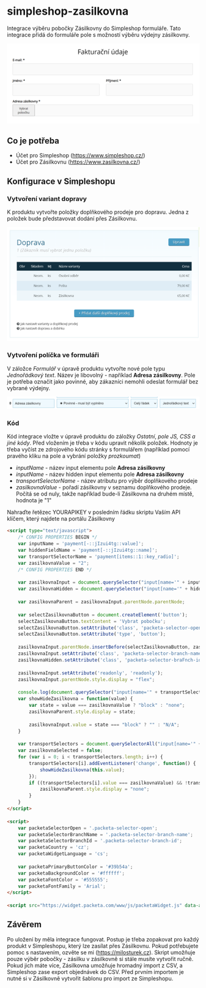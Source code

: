 # simpleshop-zasilkovna

Integrace výběru pobočky Zásilkovny do Simpleshop formuláře. Tato integrace přidá do formuláře pole s možností výběru výdejny zásilkovny.

![Ukázka](https://github.com/MiliusCZ/simpleshop-zasilkovna/blob/main/ukazka.png?raw=true)

## Co je potřeba

- Účet pro Simpleshop (https://www.simpleshop.cz/)
- Účet pro Zásilkovnu (https://www.zasilkovna.cz/)

## Konfigurace v Simpleshopu

### Vytvoření variant dopravy

K produktu vytvořte položky doplňkového prodeje pro dopravu. Jedna z položek bude představovat dodání přes Zásilkovnu. 

![Ukázka nastavení doplňkového prodeje](https://github.com/MiliusCZ/simpleshop-zasilkovna/blob/main/doplnkovy%20prodej.png?raw=true)

### Vytvoření políčka ve formuláři

V záložce *Formulář* v úpravě produktu vytvořte nové pole typu *Jednořádkový text*. Název je libovolný - například **Adresa zásilkovny**. Pole je potřeba označit jako povinné, aby zákazníci nemohli odeslat formulář bez vybrané výdejny.

![Vlastní pole formuláře](https://github.com/MiliusCZ/simpleshop-zasilkovna/blob/main/vlastn%C3%AD%20pole.png?raw=true)

### Kód

Kód integrace vložte v úpravě produktu do záložky *Ostatní*, *pole JS, CSS a jiné kódy*. Před vložením je třeba v kódu upravit několik položek.
Hodnoty je třeba vyčíst ze zdrojového kódu stránky s formulářem (například pomocí pravého kliku na pole a vybrání položky *prozkoumat*)

- *inputName* - název input elementu pole **Adresa zásilkovny** 
- *inputName* - název hidden input elementu pole **Adresa zásilkovny** 
- *transportSelectorName* - název atributu pro výběr doplňkového prodeje 
- *zasilkovnaValue* - pořadí zásilkovny v seznamu doplňkového prodeje. Počítá se od nuly, takže například bude-li Zásilkovna na druhém místě, hodnota je "1"

Nahraďte řetězec YOURAPIKEY v posledním řádku skriptu Vaším API klíčem, který najdete na portálu Zásilkovny

```html
<script type="text/javascript">
    /* CONFIG PROPERTIES BEGIN */
    var inputName = 'payment[-::jIzui4tg::value]';
    var hiddenFieldName = 'payment[-::jIzui4tg::name]';
    var transportSelectorName = 'payment[items::1::key_radio]';
    var zasilkovnaValue = "2";
    /* CONFIG PROPERTIES END */

    var zasilkovnaInput = document.querySelector("input[name='" + inputName + "']");
    var zasilkovnaHidden = document.querySelector("input[name='" + hiddenFieldName + "']");

    var zasilkovnaParent = zasilkovnaInput.parentNode.parentNode;

    var selectZasilkovnaButton = document.createElement('button');
    selectZasilkovnaButton.textContent = 'Vybrat pobočku';
    selectZasilkovnaButton.setAttribute('class', 'packeta-selector-open');
    selectZasilkovnaButton.setAttribute('type', 'button');

    zasilkovnaInput.parentNode.insertBefore(selectZasilkovnaButton, zasilkovnaInput);
    zasilkovnaInput.setAttribute('class', 'packeta-selector-branch-name');
    zasilkovnaHidden.setAttribute('class', 'packeta-selector-braFnch-id');

    zasilkovnaInput.setAttribute('readonly', 'readonly');
    zasilkovnaInput.parentNode.style.display = "flex";

    console.log(document.querySelector("input[name='" + transportSelectorName + "']").value);
    var showHideZasilkovna = function(value) {
        var state = value === zasilkovnaValue ? "block" : "none";
        zasilkovnaParent.style.display = state;

        zasilkovnaInput.value = state === "block" ? "" : "N/A";
    }

    var transportSelectors = document.querySelectorAll("input[name='" + transportSelectorName + "']");
    var zasilkovnaSelected = false;
    for (var i = 0; i < transportSelectors.length; i++) {
        transportSelectors[i].addEventListener('change', function() {
            showHideZasilkovna(this.value);
        });
        if ((transportSelectors[i].value === zasilkovnaValue) && !transportSelectors[i].checked) {
            zasilkovnaParent.style.display = "none";
        }
    }
</script>

<script>
    var packetaSelectorOpen = '.packeta-selector-open';
    var packetaSelectorBranchName = '.packeta-selector-branch-name';
    var packetaSelectorBranchId = '.packeta-selector-branch-id';
    var packetaCountry = 'cz';
    var packetaWidgetLanguage = 'cs';

    var packetaPrimaryButtonColor = '#39b54a';
    var packetaBackgroundColor = '#ffffff';
    var packetaFontColor = '#555555';
    var packetaFontFamily = 'Arial';
</script>

<script src="https://widget.packeta.com/www/js/packetaWidget.js" data-api-key="YOURAPIKEY"></script>
```

## Závěrem

Po uložení by měla integrace fungovat. Postup je třeba zopakovat pro každý produkt v Simpleshopu, který lze zasílat přes Zásilkovnu. Pokud potřebujete pomoc s nastavením, ozvěte se mi (https://milosturek.cz).
Skript umožňuje pouze výběr pobočky - zásilku v zásilkovně si stále musíte vytvořit ručně. Pokud jich máte více, Zásilkovna umožňuje hromadný import z CSV, a Simpleshop zase export objednávek do CSV. Před prvním importem je nutné si v Zásilkovně vytvořit šablonu pro import ze Simpleshopu.
